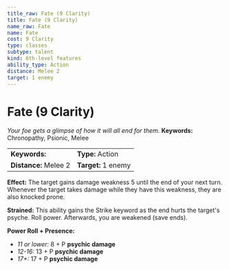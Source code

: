 ```yaml
---
title_raw: Fate (9 Clarity)
title: Fate (9 Clarity)
name_raw: Fate
name: Fate
cost: 9 Clarity
type: classes
subtype: talent
kind: 6th-level features
ability_type: Action
distance: Melee 2
target: 1 enemy
---
```


# Fate (9 Clarity)

*Your foe gets a glimpse of how it will all end for them.* **Keywords:** Chronopathy, Psionic, Melee

|                       |                     |
| :-------------------- | :------------------ |
| **Keywords:**         | **Type:** Action    |
| **Distance:** Melee 2 | **Target:** 1 enemy |

**Effect:** The target gains damage weakness 5 until the end of your next turn. Whenever the target takes damage while they have this weakness, they are also knocked prone.

**Strained:** This ability gains the Strike keyword as the end hurts the target's psyche. Roll power. Afterwards, you are weakened (save ends).

**Power Roll + Presence:**

- *11 or lower:* 8 + P **psychic damage**
- *12-16:* 13 + P **psychic damage**
- *17+:* 17 + P **psychic damage**
